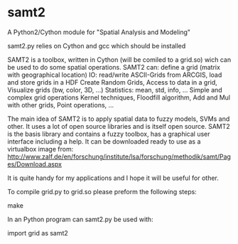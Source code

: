 # samt2
A Python2/Cython module for "Spatial Analysis and Modeling"


samt2.py relies on Cython and gcc which should be installed

SAMT2 is a toolbox, written in Cython (will be comiled to a grid.so) wich can be used to do some spatial operations.
SAMT2 can:
  define a grid (matrix with geographical location)
  IO: read/write ASCII-Grids from ARCGIS, load and store grids in a HDF
  Create Random Grids,
  Access to data in a grid,
  Visualize grids (bw, color, 3D, ...)
  Statistics: mean, std, info, ...
  Simple and complex grid operations
  Kernel techniques,
  Floodfill algorithm,
  Add and Mul with other grids,
  Point operations, ...
  
The main idea of SAMT2 is to apply spatial data to fuzzy models, SVMs and other. It uses a lot of open source 
libraries and is itself open source. SAMT2 is the basis library and contains a fuzzy toolbox, has a graphical user 
interface including a help. It can be downloaded ready to use as a virtualbox image from:
http://www.zalf.de/en/forschung/institute/lsa/forschung/methodik/samt/Pages/Download.aspx

It is quite handy for my applications and I hope it will be useful for other.

To compile grid.py to grid.so please preform the following steps:

make 

In an Python program can samt2.py be used with:

import grid as samt2
